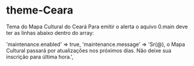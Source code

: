 # theme-Ceara
Tema do Mapa Cultural do Ceará
Para emitir o alerta o aquivo 0.main deve ter as linhas abaixo dentro do array:

'maintenance.enabled' => true,
    'maintenance.message' => 'Sr(@), o Mapa Cultural passará por atualizações nos próximos dias. Não deixe sua inscrição para última hora.',
